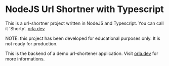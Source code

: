 # NodeJS Url Shortner with Typescript

This is a url-shortner project written in NodeJS and Typescript. You can call it 'Shorty'. [orla.dev](https://orla.dev)

NOTE: this project has been developed for educational purposes only. It is not ready for production.

This is the backend of a demo url-shortener application. Visit [orla.dev](https://orla.dev) for more informations.
